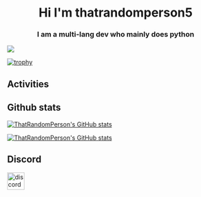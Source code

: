 <h1 align="center">Hi I'm thatrandomperson5</h1>
<h3 align="center">I am a multi-lang dev who mainly does python</h3>


![](https://komarev.com/ghpvc/?username=thatrandomperson5)

[![trophy](https://github-profile-trophy.vercel.app/?username=thatrandomperson5)](https://github.com/ryo-ma/github-profile-trophy)

## Activities

## Github stats

[![ThatRandomPerson's GitHub stats](https://github-readme-stats.vercel.app/api/top-langs?username=thatrandomperson5&show_icons=true&theme=radical)](https://github.com/anuraghazra/github-readme-stats)

[![ThatRandomPerson's GitHub stats](https://github-readme-stats.vercel.app/api?username=thatrandomperson5&show_icons=true&theme=radical)](https://github.com/anuraghazra/github-readme-stats)

## Discord

<a href='https://discord.gg/Ja5CvWgmdc'><img height='40' alt='discord-profile' src='https://md-embed-site.dragonhunter1.repl.co/api/v2/frozen?tg=not%20logged%20in&hash=4644'></a>



